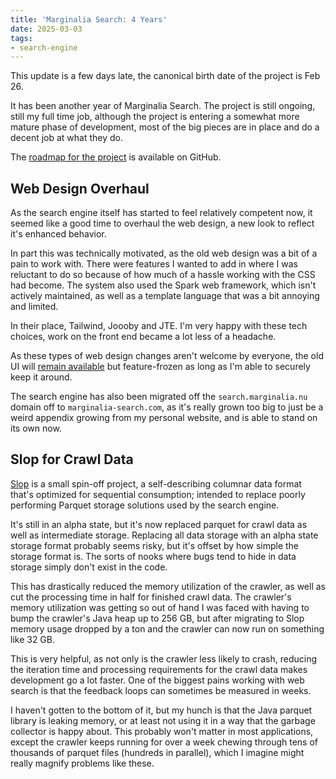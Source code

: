 ```yaml
---
title: 'Marginalia Search: 4 Years'
date: 2025-03-03
tags: 
- search-engine
---
```


This update is a few days late, the canonical birth date of the project is Feb 26.  

It has been another year of Marginalia Search.  The project is still ongoing, still my full time job, although the project is entering a somewhat more mature phase of development, most of the big pieces are in place and do a decent job at what they do.  

The [roadmap for the project](https://github.com/MarginaliaSearch/MarginaliaSearch/blob/master/ROADMAP.md) is available on GitHub.

## Web Design Overhaul 

As the search engine itself has started to feel relatively competent now, it seemed like a good time to overhaul the web design, a new look to reflect it's enhanced behavior.  

In part this was technically motivated, as the old web design was a bit of a pain to work with.  There were features I wanted to add in where I was reluctant to do so because of how much of a hassle working with the CSS had become.  The system also used the Spark web framework, which isn't actively maintained, as well as a template language that was a bit annoying and limited.

In their place, Tailwind, Joooby and JTE.  I'm very happy with these tech choices, work on the front end became a lot less of a headache.  

As these types of web design changes aren't welcome by everyone, the old UI will [remain available](https://old-search.marginalia.nu/) but feature-frozen as long as I'm able to securely keep it around.

The search engine has also been migrated off the `search.marginalia.nu` domain off to `marginalia-search.com`, as it's really grown too big to just be a weird appendix growing from my personal website, and is able to stand on its own now.

## Slop for Crawl Data

[Slop](/log/a_112_slop_ideas/index.md/) is a small spin-off project, a self-describing columnar data format that's optimized for sequential consumption; intended to replace poorly performing Parquet storage solutions used by the search engine.  

It's still in an alpha state, but it's now replaced parquet for crawl data as well as intermediate storage.  Replacing all data storage with an alpha state storage format probably seems risky, but it's offset by how simple the storage format is.  The sorts of nooks where bugs tend to hide in data storage simply don't exist in the code.

This has drastically reduced the memory utilization of the crawler, as well as cut the processing time in half for finished crawl data.  The crawler's memory utilization was getting so out of hand I was faced with having to bump the crawler's Java heap up to 256 GB, but after migrating to Slop memory usage dropped by a ton and the crawler can now run on something like 32 GB. 

This is very helpful, as not only is the crawler less likely to crash, reducing the iteration time and processing requirements for the crawl data makes development go a lot faster.  One of the biggest pains working with web search is that the feedback loops can sometimes be measured in weeks.  

I haven't gotten to the bottom of it, but my hunch is that the Java parquet library is leaking memory, or at least not using it in a way that the garbage collector is happy about.  This probably won't matter in most applications, except the crawler keeps running for over a week chewing through tens of thousands of parquet files (hundreds in parallel), which I imagine might really magnify problems like these.
